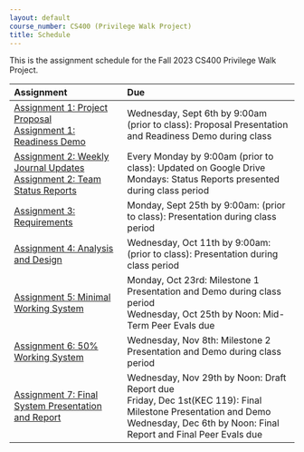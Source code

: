 ```yaml
---
layout: default
course_number: CS400 (Privilege Walk Project)
title: Schedule
---
```


This is the assignment schedule for the Fall 2023 CS400 Privilege Walk Project.

**Assignment** | **Due**
:--------------|:---------
[Assignment 1: Project Proposal](../../assign/assign01.html)<br>[Assignment 1: Readiness Demo](../../assign/assign01.html)           | Wednesday, Sept 6th by 9:00am (prior to class): Proposal Presentation and Readiness Demo during class
[Assignment 2: Weekly Journal Updates](../../assign/assign02.html)<br>[Assignment 2: Team Status Reports](../../assign/assign02.html) | Every Monday by 9:00am (prior to class): Updated on Google Drive<br> Mondays: Status Reports presented during class period
[Assignment 3: Requirements](../../assign/assign03.html)                   | Monday, Sept 25th by 9:00am: (prior to class): Presentation during class period
[Assignment 4: Analysis and Design](../../assign/assign04.html)            | Wednesday, Oct 11th by 9:00am: (prior to class): Presentation during class period
[Assignment 5: Minimal Working System](../../assign/assign05.html)         | Monday, Oct 23rd: Milestone 1 Presentation and Demo during class period<br>Wednesday, Oct 25th by Noon: Mid-Term Peer Evals due
[Assignment 6: 50% Working System](../../assign/assign06.html)              |Wednesday, Nov 8th: Milestone 2 Presentation and Demo during class period
[Assignment 7: Final System Presentation and Report](../../assign/assign07.html) | Wednesday, Nov 29th by Noon: Draft Report due<br>Friday, Dec 1st(KEC 119): Final Milestone Presentation and Demo<br>Wednesday, Dec 6th by Noon: Final Report and Final Peer Evals due